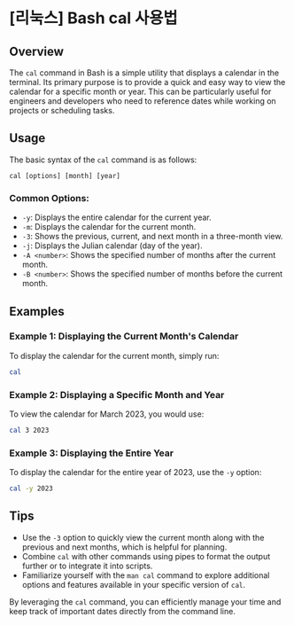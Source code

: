 # [리눅스] Bash cal 사용법

## Overview
The `cal` command in Bash is a simple utility that displays a calendar in the terminal. Its primary purpose is to provide a quick and easy way to view the calendar for a specific month or year. This can be particularly useful for engineers and developers who need to reference dates while working on projects or scheduling tasks.

## Usage
The basic syntax of the `cal` command is as follows:

```
cal [options] [month] [year]
```

### Common Options:
- `-y`: Displays the entire calendar for the current year.
- `-m`: Displays the calendar for the current month.
- `-3`: Shows the previous, current, and next month in a three-month view.
- `-j`: Displays the Julian calendar (day of the year).
- `-A <number>`: Shows the specified number of months after the current month.
- `-B <number>`: Shows the specified number of months before the current month.

## Examples

### Example 1: Displaying the Current Month's Calendar
To display the calendar for the current month, simply run:
```bash
cal
```

### Example 2: Displaying a Specific Month and Year
To view the calendar for March 2023, you would use:
```bash
cal 3 2023
```

### Example 3: Displaying the Entire Year
To display the calendar for the entire year of 2023, use the `-y` option:
```bash
cal -y 2023
```

## Tips
- Use the `-3` option to quickly view the current month along with the previous and next months, which is helpful for planning.
- Combine `cal` with other commands using pipes to format the output further or to integrate it into scripts.
- Familiarize yourself with the `man cal` command to explore additional options and features available in your specific version of `cal`. 

By leveraging the `cal` command, you can efficiently manage your time and keep track of important dates directly from the command line.